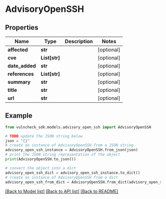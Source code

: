 # AdvisoryOpenSSH


## Properties

Name | Type | Description | Notes
------------ | ------------- | ------------- | -------------
**affected** | **str** |  | [optional] 
**cve** | **List[str]** |  | [optional] 
**date_added** | **str** |  | [optional] 
**references** | **List[str]** |  | [optional] 
**summary** | **str** |  | [optional] 
**title** | **str** |  | [optional] 
**url** | **str** |  | [optional] 

## Example

```python
from vulncheck_sdk.models.advisory_open_ssh import AdvisoryOpenSSH

# TODO update the JSON string below
json = "{}"
# create an instance of AdvisoryOpenSSH from a JSON string
advisory_open_ssh_instance = AdvisoryOpenSSH.from_json(json)
# print the JSON string representation of the object
print(AdvisoryOpenSSH.to_json())

# convert the object into a dict
advisory_open_ssh_dict = advisory_open_ssh_instance.to_dict()
# create an instance of AdvisoryOpenSSH from a dict
advisory_open_ssh_from_dict = AdvisoryOpenSSH.from_dict(advisory_open_ssh_dict)
```
[[Back to Model list]](../README.md#documentation-for-models) [[Back to API list]](../README.md#documentation-for-api-endpoints) [[Back to README]](../README.md)


